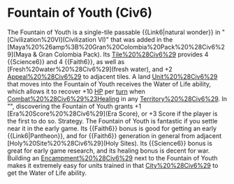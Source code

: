 # Fountain of Youth (Civ6)

The Fountain of Youth is a single-tile passable {{Link6|natural wonder}} in "[Civilization%20VI](Civilization VI)" that was added in the [Maya%20%26amp%3B%20Gran%20Colombia%20Pack%20%28Civ6%29](Maya &amp; Gran Colombia Pack). Its [Tile%20%28Civ6%29](tile) provides 4 {{Science6}} and 4 {{Faith6}}, as well as [Fresh%20water%20%28Civ6%29](fresh water), and +2 [Appeal%20%28Civ6%29](Appeal) to adjacent tiles.
A land [Unit%20%28Civ6%29](unit) that moves into the Fountain of Youth receives the Water of Life ability, which allows it to recover +10 [HP](HP) per [turn](turn) when [Combat%20%28Civ6%29%23Healing](healing) in any [Territory%20%28Civ6%29](territory).
In "", discovering the Fountain of Youth grants +1 [Era%20Score%20%28Civ6%29](Era Score), or +3 Score if the player is the first to do so.
Strategy.
The Fountain of Youth is fantastic if you settle near it in the early game. Its {{Faith6}} bonus is good for getting an early {{Link6|Pantheon}}, and for {{Faith6}} generation in general from adjacent [Holy%20Site%20%28Civ6%29](Holy Sites). Its {{Science6}} bonus is great for early game research, and its healing bonus is decent for war. Building an [Encampment%20%28Civ6%29](Encampment) next to the Fountain of Youth makes it extremely easy for units trained in that [City%20%28Civ6%29](city) to get the Water of Life ability.